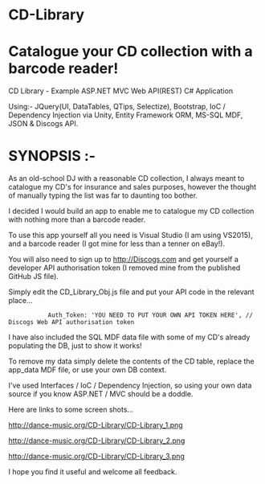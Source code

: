 # CD-Library
# Catalogue your CD collection with a barcode reader! 

CD Library - Example ASP.NET MVC Web API(REST) C# Application

Using:- JQuery(UI, DataTables, QTips, Selectize), Bootstrap, IoC / Dependency Injection via Unity, Entity Framework ORM, MS-SQL MDF, JSON & Discogs API.

# SYNOPSIS :-

As an old-school DJ with a reasonable CD collection, I always meant to catalogue my CD's for insurance and sales purposes, however the thought of manually typing the list was far to daunting too bother.

I decided I would build an app to enable me to catalogue my CD collection with nothing more than a barcode reader.

To use this app yourself all you need is Visual Studio (I am using VS2015), and a barcode reader (I got mine for less than a tenner on eBay!).

You will also need to sign up to http://Discogs.com and get yourself a developer API authorisation token (I removed mine from the published GitHub JS file).

Simply edit the CD_Library_Obj.js file and put your API code in the relevant place...

               Auth_Token: 'YOU NEED TO PUT YOUR OWN API TOKEN HERE', // Discogs Web API authorisation token

I have also included the SQL MDF data file with some of my CD's already populating the DB, just to show it works!

To remove my data simply delete the contents of the CD table, replace the app_data MDF file, or use your own DB context. 

I've used Interfaces / IoC / Dependency Injection, so using your own data source if you know ASP.NET / MVC should be a doddle.

Here are links to some screen shots...

http://dance-music.org/CD-Library/CD-Library_1.png

http://dance-music.org/CD-Library/CD-Library_2.png

http://dance-music.org/CD-Library/CD-Library_3.png

I hope you find it useful and welcome all feedback.

